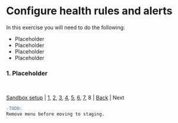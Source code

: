 # Configure health rules and alerts

In this exercise you will need to do the following:
- Placeholder
- Placeholder
- Placeholder
- Placeholder


### **1.** Placeholder


<br>

[Sandbox setup](../appd-sandbox-setup-101/1.md) | [1](1.md), [2](2.md), [3](3.md), [4](4.md), [5](5.md), [6](6.md), [7](7.md), 8 | [Back](7.md) | Next    

```diff
-TODO:  
Remove menu before moving to staging.
```
